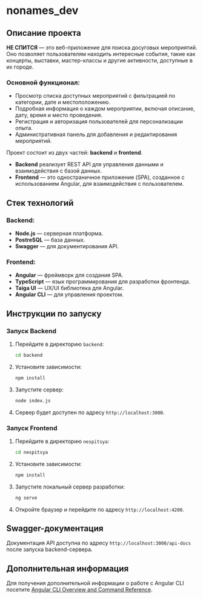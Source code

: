 # nonames_dev

## Описание проекта

**НЕ СПИТСЯ** — это веб-приложение для поиска досуговых мероприятий.  
Оно позволяет пользователям находить интересные события, такие как концерты, выставки, мастер-классы и другие активности, доступные в их городе.

### Основной функционал:
- Просмотр списка доступных мероприятий с фильтрацией по категории, дате и местоположению.
- Подробная информация о каждом мероприятии, включая описание, дату, время и место проведения.
- Регистрация и авторизация пользователей для персонализации опыта.
- Административная панель для добавления и редактирования мероприятий.

Проект состоит из двух частей: **backend** и **frontend**.  
- **Backend** реализует REST API для управления данными и взаимодействия с базой данных.  
- **Frontend** — это одностраничное приложение (SPA), созданное с использованием Angular, для взаимодействия с пользователем.

## Стек технологий

### Backend:
- **Node.js** — серверная платформа.
- **PostreSQL** — база данных.
- **Swagger** — для документирования API.

### Frontend:
- **Angular** — фреймворк для создания SPA.
- **TypeScript** — язык программирования для разработки фронтенда.
- **Taiga UI** — UX/UI библиотека для Angular.
- **Angular CLI** — для управления проектом.

## Инструкции по запуску

### Запуск Backend

1. Перейдите в директорию `backend`:
   ```bash
   cd backend
   ```
2. Установите зависимости:
   ```bash
   npm install
   ```
3. Запустите сервер:
   ```bash
   node index.js
   ```
4. Сервер будет доступен по адресу `http://localhost:3000`.

### Запуск Frontend

1. Перейдите в директорию `nespitsya`:
   ```bash
   cd nespitsya
   ```
2. Установите зависимости:
   ```bash
   npm install
   ```
3. Запустите локальный сервер разработки:
   ```bash
   ng serve
   ```
4. Откройте браузер и перейдите по адресу `http://localhost:4200`.

## Swagger-документация

Документация API доступна по адресу `http://localhost:3000/api-docs` после запуска backend-сервера.

## Дополнительная информация

Для получения дополнительной информации о работе с Angular CLI посетите [Angular CLI Overview and Command Reference](https://angular.dev/tools/cli).
